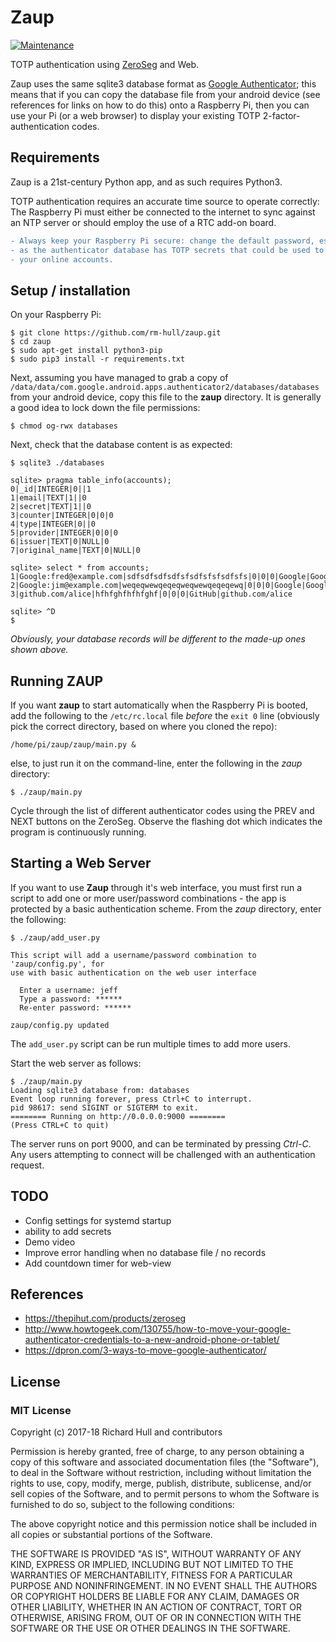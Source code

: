 # Zaup
[![Maintenance](https://img.shields.io/maintenance/yes/2018.svg?maxAge=2592000)]()

TOTP authentication using [ZeroSeg](https://thepihut.com/products/zeroseg) and Web.

Zaup uses the same sqlite3 database format as [Google Authenticator](https://play.google.com/store/apps/details?id=com.google.android.apps.authenticator2&hl=en_GB);
this means that if you can copy the database file from your android device (see
references for links on how to do this) onto a Raspberry Pi, then you can use
your Pi (or a web browser) to display your existing TOTP 2-factor-authentication codes.

## Requirements

Zaup is a 21st-century Python app, and as such requires Python3.

TOTP authentication requires an accurate time source to operate correctly: The
Raspberry Pi must either be connected to the internet to sync against an NTP
server or should employ the use of a RTC add-on board.

```diff
- Always keep your Raspberry Pi secure: change the default password, especially
- as the authenticator database has TOTP secrets that could be used to compromise
- your online accounts.
```

## Setup / installation

On your Raspberry Pi:

    $ git clone https://github.com/rm-hull/zaup.git
    $ cd zaup
    $ sudo apt-get install python3-pip
    $ sudo pip3 install -r requirements.txt

Next, assuming you have managed to grab a copy of
`/data/data/com.google.android.apps.authenticator2/databases/databases` from
your android device, copy this file to the **zaup** directory. It is generally
a good idea to lock down the file permissions:

    $ chmod og-rwx databases

Next, check that the database content is as expected:

    $ sqlite3 ./databases

    sqlite> pragma table_info(accounts);
    0|_id|INTEGER|0||1
    1|email|TEXT|1||0
    2|secret|TEXT|1||0
    3|counter|INTEGER|0|0|0
    4|type|INTEGER|0||0
    5|provider|INTEGER|0|0|0
    6|issuer|TEXT|0|NULL|0
    7|original_name|TEXT|0|NULL|0

    sqlite> select * from accounts;
    1|Google:fred@example.com|sdfsdfsdfsdfsfsdfsfsfsdfsfs|0|0|0|Google|Google:fred@example.com
    2|Google:jim@example.com|weqeqwewqeqeqweqwewqeqeqewq|0|0|0|Google|Google:jim@example.com
    3|github.com/alice|hfhfghfhfhfghf|0|0|0|GitHub|github.com/alice

    sqlite> ^D
    $

_Obviously, your database records will be different to the made-up ones shown
above._

## Running ZAUP

If you want **zaup** to start automatically when the Raspberry Pi is booted,
add the following to the `/etc/rc.local` file _before_ the `exit 0` line
(obviously pick the correct directory, based on where you cloned the repo):

    /home/pi/zaup/zaup/main.py &

else, to just run it on the command-line, enter the following in the _zaup_
directory:

    $ ./zaup/main.py

Cycle through the list of different authenticator codes using the PREV and NEXT
buttons on the ZeroSeg. Observe the flashing dot which indicates the program
is continuously running.

## Starting a Web Server

If you want to use **Zaup** through it's web interface, you must first run a script
to add one or more user/password combinations - the app is protected by a basic
authentication scheme. From the _zaup_ directory, enter the following:


    $ ./zaup/add_user.py

    This script will add a username/password combination to 'zaup/config.py', for
    use with basic authentication on the web user interface

      Enter a username: jeff
      Type a password: ******
      Re-enter password: ******

    zaup/config.py updated

The `add_user.py` script can be run multiple times to add more users.

Start the web server as follows:

    $ ./zaup/main.py
    Loading sqlite3 database from: databases
    Event loop running forever, press Ctrl+C to interrupt.
    pid 98617: send SIGINT or SIGTERM to exit.
    ======== Running on http://0.0.0.0:9000 ========
    (Press CTRL+C to quit)

The server runs on port 9000, and can be terminated by pressing _Ctrl-C_. Any users
attempting to connect will be challenged with an authentication request.

## TODO

* Config settings for systemd startup
* ability to add secrets
* Demo video
* Improve error handling when no database file / no records
* Add countdown timer for web-view

## References

* https://thepihut.com/products/zeroseg
* http://www.howtogeek.com/130755/how-to-move-your-google-authenticator-credentials-to-a-new-android-phone-or-tablet/
* https://dpron.com/3-ways-to-move-google-authenticator/

## License

### MIT License

Copyright (c) 2017-18 Richard Hull and contributors

Permission is hereby granted, free of charge, to any person obtaining a copy
of this software and associated documentation files (the "Software"), to deal
in the Software without restriction, including without limitation the rights
to use, copy, modify, merge, publish, distribute, sublicense, and/or sell
copies of the Software, and to permit persons to whom the Software is
furnished to do so, subject to the following conditions:

The above copyright notice and this permission notice shall be included in all
copies or substantial portions of the Software.

THE SOFTWARE IS PROVIDED "AS IS", WITHOUT WARRANTY OF ANY KIND, EXPRESS OR
IMPLIED, INCLUDING BUT NOT LIMITED TO THE WARRANTIES OF MERCHANTABILITY,
FITNESS FOR A PARTICULAR PURPOSE AND NONINFRINGEMENT. IN NO EVENT SHALL THE
AUTHORS OR COPYRIGHT HOLDERS BE LIABLE FOR ANY CLAIM, DAMAGES OR OTHER
LIABILITY, WHETHER IN AN ACTION OF CONTRACT, TORT OR OTHERWISE, ARISING FROM,
OUT OF OR IN CONNECTION WITH THE SOFTWARE OR THE USE OR OTHER DEALINGS IN THE
SOFTWARE.
